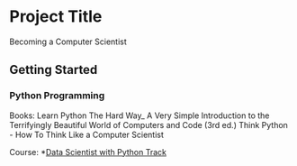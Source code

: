# Project Title

Becoming a Computer Scientist

## Getting Started



### Python Programming
Books:
Learn Python The Hard Way_ A Very Simple Introduction to the Terrifyingly Beautiful World of Computers and Code (3rd ed.)
Think Python - How To Think Like a Computer Scientist

Course:
*[Data Scientist with Python Track](https://www.datacamp.com/tracks/data-scientist-with-python)



